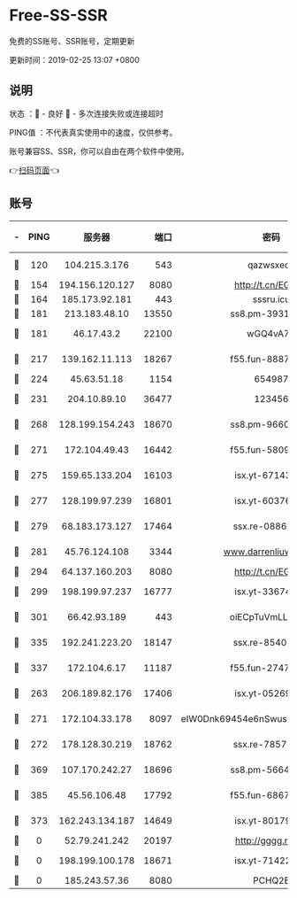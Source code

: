 # Free-SS-SSR

免费的SS账号、SSR账号，定期更新

更新时间：2019-02-25 13:07 +0800

## 说明

状态     ：🙂 - 良好 🙁 - 多次连接失败或连接超时

PING值   ：不代表真实使用中的速度，仅供参考。

账号兼容SS、SSR，你可以自由在两个软件中使用。

👉[扫码页面](https://liesauer.github.io/free-ss-ssr.github.io/)👈

## 账号

|-|PING|服务器|端口|密码|加密方式|区域|
|:----:|:----:|:-----:|-----:|:----:|:----:|:----:|
|🙂|120|104.215.3.176|543|qazwsxedc|aes-256-gcm|JP|
|🙂|154|194.156.120.127|8080|http://t.cn/EGJIyrl|rc4-md5|RU|
|🙂|164|185.173.92.181|443|sssru.icu|rc4-md5|RU|
|🙂|181|213.183.48.10|13550|ss8.pm-39311595|rc4-md5|RU|
|🙂|181|46.17.43.2|22100|wGQ4vA7D|aes-256-gcm|RU|
|🙂|217|139.162.11.113|18267|f55.fun-88872573|aes-256-cfb|SG|
|🙂|224|45.63.51.18|1154|654987|chacha20|US|
|🙂|231|204.10.89.10|36477|123456|aes-256-cfb|US|
|🙂|268|128.199.154.243|18670|ss8.pm-96603281|aes-256-cfb|SG|
|🙂|271|172.104.49.43|16442|f55.fun-58099071|aes-256-cfb|SG|
|🙂|275|159.65.133.204|16103|isx.yt-67143205|aes-256-cfb|SG|
|🙂|277|128.199.97.239|16801|isx.yt-60376368|aes-256-cfb|SG|
|🙂|279|68.183.173.127|17464|ssx.re-08861248|aes-256-cfb|US|
|🙂|281|45.76.124.108|3344|www.darrenliuwei.com|aes-256-cfb|AU|
|🙂|294|64.137.160.203|8080|http://t.cn/EGJIyrl|rc4-md5|CA|
|🙂|299|198.199.97.237|16777|isx.yt-33674118|aes-256-cfb|US|
|🙂|301|66.42.93.189|443|oiECpTuVmLLxk4Ts|aes-256-cfb|US|
|🙂|335|192.241.223.20|18147|ssx.re-85401469|aes-256-cfb|US|
|🙂|337|172.104.6.17|11187|f55.fun-27472862|aes-256-cfb|US|
|🙂|263|206.189.82.176|17406|isx.yt-05269215|aes-256-cfb|SG|
|🙂|271|172.104.33.178|8097|eIW0Dnk69454e6nSwuspv9DmS201tQ0D|aes-256-cfb|SG|
|🙂|272|178.128.30.219|18762|ssx.re-78571634|aes-256-cfb|SG|
|🙂|369|107.170.242.27|18696|ss8.pm-56642148|aes-256-cfb|US|
|🙂|385|45.56.106.48|17792|f55.fun-68673895|aes-256-cfb|US|
|🙁|373|162.243.134.187|14649|isx.yt-80179113|aes-256-cfb|US|
|🙁|0|52.79.241.242|20197|http://gggg.rocks|chacha20|KR|
|🙁|0|198.199.100.178|18671|isx.yt-71422331|aes-256-cfb|US|
|🙁|0|185.243.57.36|8080|PCHQ2E|rc4-md5|US|
